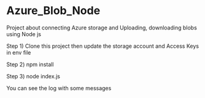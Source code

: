# Azure_Blob_Node
Project about connecting Azure storage and Uploading, downloading blobs using Node js


Step 1) Clone this project 
     then update the storage account and Access Keys in env file 

Step 2) npm install

Step 3) node index.js 

You can see the log with some messages

